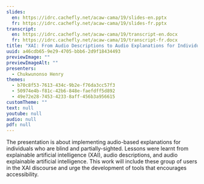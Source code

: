 ```yaml
---
slides:
  en: https://idrc.cachefly.net/acaw-cama/19/slides-en.pptx
  fr: https://idrc.cachefly.net/acaw-cama/19/slides-fr.pptx
transcript:
  en: https://idrc.cachefly.net/acaw-cama/19/transcript-en.docx
  fr: https://idrc.cachefly.net/acaw-cama/19/transcript-fr.docx
title: "XAI: From Audio Descriptions to Audio Explanations for Individuals who are Blind and Partially-sighted"
uuid: a46cdb65-9e29-4705-bbb6-2d9f18434493
previewImage: ""
previewImageAlt: ""
presenters:
  - Chukwunonso Henry
themes:
  - b70c8f53-7613-434c-9b2e-f76da3cc57f3
  - 50974e4b-f81c-42b6-848e-faefdff5d892
  - 49e72e28-7453-4233-8aff-456b3a956615
customTheme: ""
text: null
youtube: null
audio: null
pdf: null
---
```

The presentation is about implementing audio-based explanations for individuals who are blind and partially-sighted. Lessons were learnt from explainable artificial intelligence (XAI), audio descriptions, and audio explainable artificial intelligence. This work will include these group of users in the XAI discourse and urge the development of tools that encourages accessibility.
